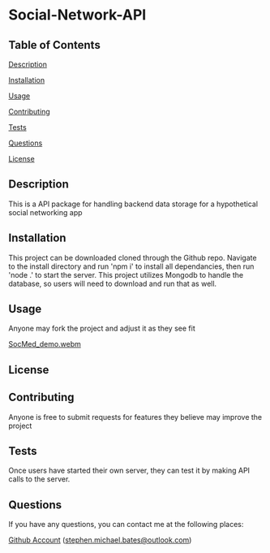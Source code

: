 # Social-Network-API


## Table of Contents

[Description](#description)

[Installation](#installation)

[Usage](#usage)

[Contributing](#contributing)
 
[Tests](#tests)
 
[Questions](#questions)

[License](#license)
 

## Description

This is a API package for handling backend data storage for a hypothetical social networking app

## Installation

This project can be downloaded cloned through the Github repo. Navigate to the install directory and run 'npm i' to install all dependancies, then run 'node .' to start the server.
This project utilizes Mongodb to handle the database, so users will need to download and run that as well.

## Usage

Anyone may fork the project and adjust it as they see fit

[SocMed_demo.webm](https://drive.google.com/file/d/1bUgOXtQfkOabRem4n69gGRki-fXQEuUO/view?usp=drive_link)
## License



## Contributing

Anyone is free to submit requests for features they believe may improve the project

## Tests

Once users have started their own server, they can test it by making API calls to the server.

## Questions

If you have any questions, you can contact me at the following places:

[Github Account](https://github.com/stephen.michael.bates)
(stephen.michael.bates@outlook.com)
